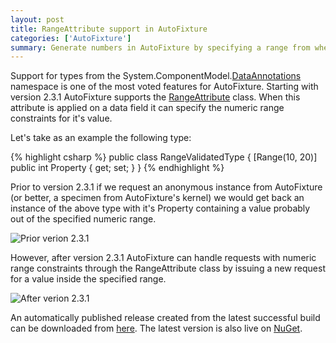 ```yaml
---
layout: post
title: RangeAttribute support in AutoFixture
categories: ['AutoFixture']
summary: Generate numbers in AutoFixture by specifying a range from where these numbers should be generated.
---
```


<p>Support for types from the System.ComponentModel.<a href="http://msdn.microsoft.com/en-us/library/system.componentmodel.dataannotations(v=VS.90).aspx" target="_blank" title="The System.ComponentModel.DataAnnotations namespace provides attribute classes that are used to define metadata for ASP.NET Dynamic Data controls.">DataAnnotations</a> namespace is one of the most voted features for AutoFixture. Starting with version 2.3.1 AutoFixture supports the <a href="http://msdn.microsoft.com/en-us/library/system.componentmodel.dataannotations.rangeattribute(v=VS.90).aspx" target="_blank" title="Specifies the numeric range constraints for the value of a data field.">RangeAttribute</a> class.&#0160;When this attribute is applied on a data field it can specify the numeric range constraints for it&#39;s value.</p>
<p>Let&#39;s take as an example the following type:</p>

{% highlight csharp %}
public class RangeValidatedType
{
    [Range(10, 20)]
    public int Property { get; set; }
} 
{% endhighlight %}

<p>Prior to version 2.3.1 if&#0160;we request an anonymous instance from AutoFixture (or better,&#0160;a specimen from AutoFixture&#39;s kernel) we would get back an instance of the above type with it&#39;s Property containing a value probably out of the specified numeric range.</p>
<p><img src="http://farm9.staticflickr.com/8352/8398554262_e0f7efe6ef_o.png" title="Prior verion 2.3.1" alt="Prior verion 2.3.1" /></p>

<p>However, after version 2.3.1 AutoFixture can handle requests with&#0160;numeric range constraints through the RangeAttribute class&#0160;by issuing a new request for a value inside the specified range.</p>
<p><img src="http://farm9.staticflickr.com/8045/8397465809_4ba5a4b147_o.png" title="After verion 2.3.1" alt="After verion 2.3.1" /></p>

<p>An automatically published release created from the latest successful build can be downloaded from <a href="http://autofixture.codeplex.com/releases/view/73230" target="_blank" title="AutoFixture - Downloads">here</a>.&#0160;The latest version is also live on&#0160;<a href="http://nuget.org/List/Packages/AutoFixture" target="_blank" title="AutoFixture - Package">NuGet</a>.</p>

